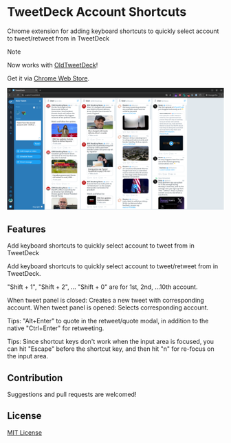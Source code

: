 # TweetDeck Account Shortcuts

Chrome extension for adding keyboard shortcuts to quickly select account to tweet/retweet from in TweetDeck

> [!NOTE]
> Now works with [OldTweetDeck](https://github.com/dimdenGD/OldTweetDeck)!

Get it via [Chrome Web Store](https://chrome.google.com/webstore/detail/tweetdeck-account-shortcu/jhclgjipjcengbapikaenmopdinlnpin).

![screenshot](./screenshots/screenshot-2.png)

## Features

Add keyboard shortcuts to quickly select account to tweet from in TweetDeck

Add keyboard shortcuts to quickly select account to tweet/retweet from in TweetDeck.

"Shift + 1", "Shift + 2", ... "Shift + 0" are for 1st, 2nd, ...10th account.

When tweet panel is closed: Creates a new tweet with corresponding account.
When tweet panel is opened: Selects corresponding account.

Tips: "Alt+Enter" to quote in the retweet/quote modal, in addition to the native "Ctrl+Enter" for retweeting.

Tips: Since shortcut keys don't work when the input area is focused, you can hit "Escape" before the shortcut key, and then hit "n" for re-focus on the input area.

## Contribution

Suggestions and pull requests are welcomed!

## License

[MIT License](./LICENSE)
